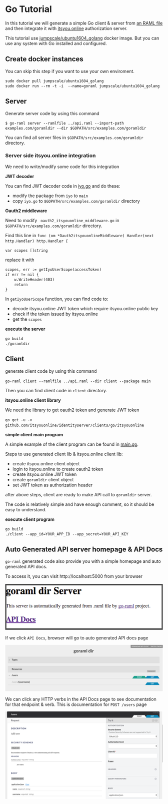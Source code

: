 # Go Tutorial

In this tutorial we will generate a simple Go client & server from [an RAML file](../api.raml) and then integrate it
with [itsyou.online](https://www.itsyou.online/) authorization server.

This tutorial use [jumpscale/ubuntu1604_golang](https://hub.docker.com/r/jumpscale/ubuntu1604_golang/) docker image.
But you can use any system with Go installed and configured.

## Create docker instances

You can skip this step if you want to use your own enviroment.

```
sudo docker pull jumpscale/ubuntu1604_golang
sudo docker run --rm -t -i  --name=goraml jumpscale/ubuntu1604_golang
```

## Server

Generate server code by using this command
```
$ go-raml server --ramlfile ../api.raml --import-path examples.com/goramldir --dir $GOPATH/src/examples.com/goramldir
```

You can find all server files in `$GOPATH/src/examples.com/goramldir` directory.


### Server side itsyou.online integration

We need to write/modify some code for this integration

**JWT decoder**

You can find JWT decoder code in [iyo.go](server/iyo.go) and do these:

- modify the package from `iyo` to `main`
- copy `iyo.go` to `$GOPATH/src/examples.com/goramldir` directory

**Oauth2 middleware**

Need to modify ` oauth2_itsyouonline_middleware.go` in `$GOPATH/src/examples.com/goramldir` directory.

Find this line in `func (om *Oauth2itsyouonlineMiddleware) Handler(next http.Handler) http.Handler {`
```
var scopes []string
```
replace it with
```
scopes, err := getIyoUserScope(accessToken)
if err != nil {
    w.WriteHeader(403)
    return
}
```

In `getIyoUserScope` function, you can find code to:

- decode itsyou.online JWT token which require itsyou.online public key
- check if the token issued by itsyou.online
- get the `scopes`

**execute the server**

```
go build
./goramldir
```

## Client

generate client code by using this command

`go-raml client --ramlfile ../api.raml --dir client --package main`

Then you can find client code in `client` directory.

**itsyou.online client library**

We need the library to get oauth2 token and generate JWT token

`go get -u -v github.com/itsyouonline/identityserver/clients/go/itsyouonline`


**simple client main program**

A simple example of the client program can be found in [main.go](client/main.go).

Steps to use generated client lib & itsyou.online client lib:

- create itsyou.online client object
- login to itsyou.online to create oauth2 token
- create itsyou.online JWT token
- create `goramldir` client object
- set JWT token as authorization header

after above steps, client are ready to make API call to `goramldir` server.

The code is relatively simple and have enough comment, so it should be easy to understand. 

**execute client program**

```
go build
./client --app_id=YOUR_APP_ID --app_secret=YOUR_API_KEY
```

## Auto Generated API server homepage & API Docs

`go-raml` generated code also provide you with a simple homepage and auto generated API docs.

To access it, you can visit http://localhost:5000 from your browser

![API server homepage](images/api_home.png)

If we click `API Docs`, browser will go to auto generated API docs page

![API Docs](images/apidocs_home.png)

We can click any HTTP verbs in the API Docs page to see documentation for that endpoint & verb.
This is documentation for `POST /users` page

![POST /users](images/apidocs_post_details.png)
